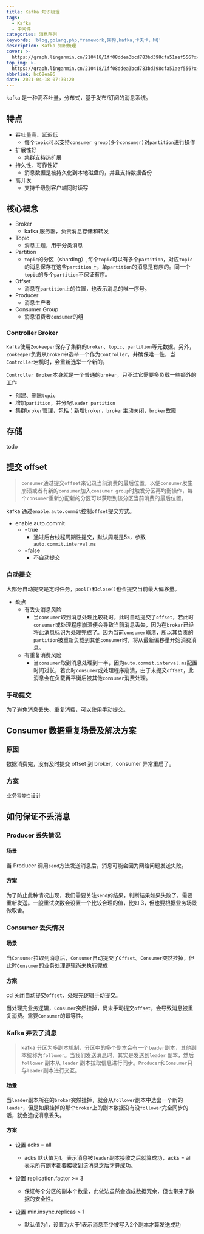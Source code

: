 ```yaml
---
title: Kafka 知识梳理
tags:
  - Kafka
  - 中间件
categories: 消息队列
keywords: 'blog,golang,php,framework,架构,kafka,卡夫卡，MQ'
description: Kafka 知识梳理
cover: >-
  https://graph.linganmin.cn/210418/1ff08ddea3bcd783bd398cfa51aef556?x-oss-process=image/format,webp/quality,q_10
top_img: >-
  https://graph.linganmin.cn/210418/1ff08ddea3bcd783bd398cfa51aef556?x-oss-process=image/format,webp/quality,q_40
abbrlink: bc68ea96
date: 2021-04-18 07:30:20
---
```


kafka 是一种高吞吐量，分布式，基于发布/订阅的消息系统。

## 特点

- 吞吐量高、延迟低
  - 每个`topic`可以支持`consumer group(多个consumer)`对`partition`进行操作
- 扩展性好
  - 集群支持热扩展
- 持久性、可靠性好
  - 消息数据是被持久化到本地磁盘的，并且支持数据备份
- 高并发
  - 支持千级别客户端同时读写

## 核心概念

- Broker
  - kafka 服务器，负责消息存储和转发
- Topic
  - 消息主题，用于分类消息
- Partition
  - `topic`的分区（sharding）,每个`topic`可以有多个`partition`，对应`topic`的消息保存在这些`partition`上，单`partition`的消息是有序的。同一个`topic`的多个`partition`不保证有序。
- Offset
  - 消息在`partition`上的位置，也表示消息的唯一序号。
- Producer
  - 消息生产者
- Consumer Group
  - 消息消费者`consumer`的组

### Controller Broker

`Kafka`使用`Zookeeper`保存了集群的`broker`、`topic`、`partition`等元数据。另外，`Zookeeper`负责从`broker`中选举一个作为`Controller`，并确保唯一性，当`Controller`宕机时，会重新选举一个新的。

`Controller Broker`本身就是一个普通的`broker`，只不过它需要多负载一些额外的工作

- 创建、删除`topic`
- 增加`partition`，并分配`leader partition`
- 集群`broker`管理，包括：新增`broker`，`broker`主动关闭，`broker`故障

## 存储

todo

## 提交 offset

> `consumer`通过提交`offset`来记录当前消费的最后位置，以便`consumer`发生崩溃或者有新的`consumer`加入`consumer group`时触发分区再均衡操作，每个`consumer`重新分配新的分区可以获取到该分区当前消费的最后位置。

kafka 通过`enable.auto.commit`控制`offset`提交方式。

- enable.auto.commit
  - =true
    - 通过后台线程周期性提交，默认周期是5s，参数`auto.commit.interval.ms`
  - =false
    - 不自动提交

### 自动提交

大部分自动提交是定时任务，`pool()`和`close()`也会提交当前最大偏移量。

- 缺点
  - 有丢失消息风险
    - 当`consumer`取到消息处理比较耗时，此时自动提交了`offset`，若此时`consumer`或处理程序崩溃便会导致当前消息丢失，因为在`broker`已经将此消息标识为处理完成了。因为当前`consumer`崩溃，所以其负责的`partition`被重新负载到其他`consumer`时，将从最新偏移量开始消费消息。
  - 有重复消费风险
    - 当`consumer`取到消息处理到一半，因为`auto.commit.interval.ms`配置时间过长，若此时`consumer`或处理程序崩溃，由于未提交`offset`，此消息会在负载再平衡后被其他`consumer`消费处理。

### 手动提交

为了避免消息丢失、重复消费，可以使用手动提交。

## Consumer 数据重复场景及解决方案

### 原因

数据消费完，没有及时提交 offset 到 broker，consumer 异常重启了。

### 方案

业务`幂等性`设计

## 如何保证不丢消息

### Producer 丢失情况

#### 场景

当 Producer 调用`send`方法发送消息后，消息可能会因为网络问题发送失败。

#### 方案

为了防止此种情况出现，我们需要关注`send`的结果，判断结果如果失败了，需要重新发送。一般重试次数会设置一个比较合理的值，比如 3，但也要根据业务场景做取舍。

### Consumer 丢失情况

#### 场景

当`Consumer`拉取到消息后，`Consumer`自动提交了`Offset`。`Consumer`突然挂掉，但此时`Consumer`的业务处理逻辑尚未执行完成

#### 方案
cd 
关闭自动提交`offset`，处理完逻辑手动提交。

当处理完业务逻辑，`Consumer`突然挂掉，尚未手动提交`offset`，会导致消息被重复消费。需要`Consumer`的幂等性。

### Kafka 弄丢了消息

> kafka 分区为多副本机制，分区中的多个副本会有一个`leader`副本，其他副本统称为`follower`。当我们发送消息时，其实是发送到`leader` 副本，然后 `follower` 副本从 `leader` 副本拉取信息进行同步。`Producer`和`Consumer`只与`leader`副本进行交互。

#### 场景

当`leader`副本所在的`broker`突然挂掉，就会从`follower`副本中选出一个新的`leader`，但是如果挂掉的那个`broker`上的副本数据没有没`follower`完全同步的话，就会造成消息丢失。

#### 方案

- 设置 acks = all
  - acks 默认值为1。表示消息被`leader`副本接收之后就算成功，acks = all 表示所有副本都要接收到该消息之后才算成功。

- 设置 replication.factor >= 3
  - 保证每个分区的副本个数量，此做法虽然会造成数据冗余，但也带来了数据的安全性。

- 设置 min.insync.replicas > 1
  - 默认值为1，设置为大于1表示消息至少被写入2个副本才算发送成功
